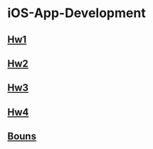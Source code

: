# iOS-App-Development
## [Hw1]()
## [Hw2]()
## [Hw3]()
## [Hw4]()
## [Bouns](https://github.com/qaz12312/iOS-App-Development/tree/main/Bonus)
